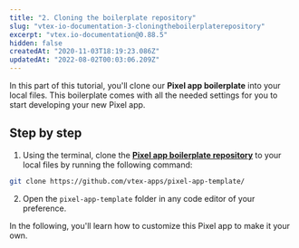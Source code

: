 ```yaml
---
title: "2. Cloning the boilerplate repository"
slug: "vtex-io-documentation-3-cloningtheboilerplaterepository"
excerpt: "vtex.io-documentation@0.88.5"
hidden: false
createdAt: "2020-11-03T18:19:23.086Z"
updatedAt: "2022-08-02T00:03:06.209Z"
---
```

In this part of this tutorial, you'll clone our **Pixel app boilerplate** into your local files. This boilerplate comes with all the needed settings for you to start developing your new Pixel app.

## Step by step

1. Using the terminal, clone the [**Pixel app boilerplate repository**](https://github.com/vtex-apps/pixel-app-template/) to your local files by running the following command:

  ```sh
  git clone https://github.com/vtex-apps/pixel-app-template/
  ```
  
2. Open the `pixel-app-template` folder in any code editor of your preference.

In the following, you'll learn how to customize this Pixel app to make it your own.